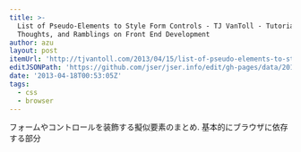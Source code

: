 ```yaml
---
title: >-
  List of Pseudo-Elements to Style Form Controls - TJ VanToll - Tutorials,
  Thoughts, and Ramblings on Front End Development
author: azu
layout: post
itemUrl: 'http://tjvantoll.com/2013/04/15/list-of-pseudo-elements-to-style-form-controls'
editJSONPath: 'https://github.com/jser/jser.info/edit/gh-pages/data/2013/04/index.json'
date: '2013-04-18T00:53:05Z'
tags:
  - css
  - browser
---
```

フォームやコントロールを装飾する擬似要素のまとめ.
基本的にブラウザに依存する部分
